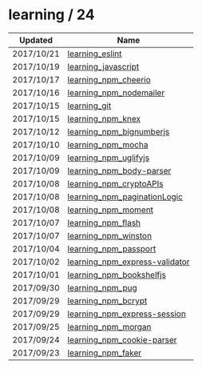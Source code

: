 
  # learning / 24

  | Updated    | Name                                                                                        |
| ---------- | ------------------------------------------------------------------------------------------- |
| 2017/10/21 | [learning_eslint](https://github.com/marcpre/learning_eslint)                               |
| 2017/10/19 | [learning_javascript](https://github.com/marcpre/learning_javascript)                       |
| 2017/10/17 | [learning_npm_cheerio](https://github.com/marcpre/learning_npm_cheerio)                     |
| 2017/10/16 | [learning_npm_nodemailer](https://github.com/marcpre/learning_npm_nodemailer)               |
| 2017/10/15 | [learning_git](https://github.com/marcpre/learning_git)                                     |
| 2017/10/15 | [learning_npm_knex](https://github.com/marcpre/learning_npm_knex)                           |
| 2017/10/12 | [learning_npm_bignumberjs](https://github.com/marcpre/learning_npm_bignumberjs)             |
| 2017/10/10 | [learning_npm_mocha](https://github.com/marcpre/learning_npm_mocha)                         |
| 2017/10/09 | [learning_npm_uglifyjs](https://github.com/marcpre/learning_npm_uglifyjs)                   |
| 2017/10/09 | [learning_npm_body-parser](https://github.com/marcpre/learning_npm_body-parser)             |
| 2017/10/08 | [learning_npm_cryptoAPIs](https://github.com/marcpre/learning_npm_cryptoAPIs)               |
| 2017/10/08 | [learning_npm_paginationLogic](https://github.com/marcpre/learning_npm_paginationLogic)     |
| 2017/10/08 | [learning_npm_moment](https://github.com/marcpre/learning_npm_moment)                       |
| 2017/10/07 | [learning_npm_flash](https://github.com/marcpre/learning_npm_flash)                         |
| 2017/10/07 | [learning_npm_winston](https://github.com/marcpre/learning_npm_winston)                     |
| 2017/10/04 | [learning_npm_passport](https://github.com/marcpre/learning_npm_passport)                   |
| 2017/10/02 | [learning_npm_express-validator](https://github.com/marcpre/learning_npm_express-validator) |
| 2017/10/01 | [learning_npm_bookshelfjs](https://github.com/marcpre/learning_npm_bookshelfjs)             |
| 2017/09/30 | [learning_npm_pug](https://github.com/marcpre/learning_npm_pug)                             |
| 2017/09/29 | [learning_npm_bcrypt](https://github.com/marcpre/learning_npm_bcrypt)                       |
| 2017/09/29 | [learning_npm_express-session](https://github.com/marcpre/learning_npm_express-session)     |
| 2017/09/25 | [learning_npm_morgan](https://github.com/marcpre/learning_npm_morgan)                       |
| 2017/09/24 | [learning_npm_cookie-parser](https://github.com/marcpre/learning_npm_cookie-parser)         |
| 2017/09/23 | [learning_npm_faker](https://github.com/marcpre/learning_npm_faker)                         |
  